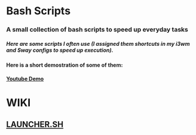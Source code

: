 # Bash Scripts

### A small collection of bash scripts to speed up everyday tasks
##### Here are some scripts I often use (I assigned them shortcuts in my i3wm and Sway configs to speed up execution).

**Here is a short demostration of some of them:**
#### [Youtube Demo](https://www.youtube.com/watch?v=aAU71nJ2XCA)

# WIKI

## [LAUNCHER.SH](./doc/launcher.md)
